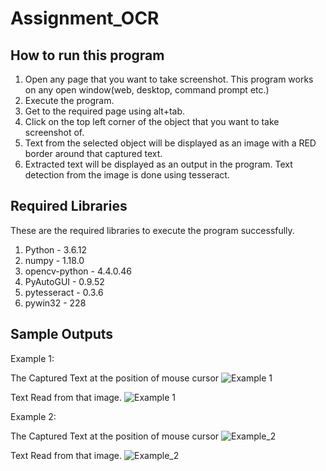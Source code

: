 # Assignment_OCR

## How to run this program
1) Open any page that you want to take screenshot. This program works on any open window(web, desktop, command prompt etc.)
2) Execute the program.
3) Get to the required page using alt+tab.
4) Click on the top left corner of the object that you want to take screenshot of.
5) Text from the selected object will be displayed as an image with a RED border around that captured text.
6) Extracted text will be displayed as an output in the program. Text detection from the image is done using tesseract.

## Required Libraries
These are the required libraries to execute the program successfully.
1) Python - 3.6.12
2) numpy - 1.18.0
3) opencv-python -  4.4.0.46
4) PyAutoGUI - 0.9.52
5) pytesseract - 0.3.6
6) pywin32 - 228


## Sample Outputs

Example 1:

The Captured Text at the position of mouse cursor
![Example 1](https://user-images.githubusercontent.com/48694464/99034981-8b7cac80-25a4-11eb-8213-8564825124eb.png)

Text Read from that image. 
![Example 1](https://user-images.githubusercontent.com/48694464/99035072-caaafd80-25a4-11eb-927e-b2fb13ccf02e.png)


Example 2:

The Captured Text at the position of mouse cursor
![Example_2](https://user-images.githubusercontent.com/48694464/99035044-bff06880-25a4-11eb-932f-538c870e10c3.png)

Text Read from that image. 
![Example_2](https://user-images.githubusercontent.com/48694464/99035086-d5659280-25a4-11eb-97a1-07377c13fa21.png)
